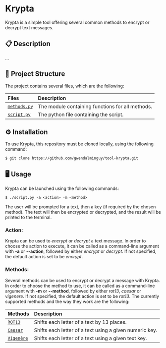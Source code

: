 # Krypta

Krypta is a simple tool offering several common methods to encrypt or decrypt text messages.

## 📋 Description

...

## 📂 Project Structure

The project contains several files, which are the following:

| Files | Description |
| :---- | :---------- |
| [`methods.py`](https://github.com/gwendalminguy/tool-krypta/blob/main/methods.py) | The module containing functions for all  methods. |
| [`script.py`](https://github.com/gwendalminguy/tool-krypta/blob/main/script.py) | The python file containing the script. |

## ⚙️ Installation

To use Krypta, this repository must be cloned locally, using the following command:

```
$ git clone https://github.com/gwendalminguy/tool-krypta.git
```

## 🖥️ Usage

Krypta can be launched using the following commands:

```
$ ./script.py -a <action> -m <method>
```

The user will be prompted for a text, then a key (if required by the chosen method). The text will then be encrypted or decrypted, and the result will be printed to the terminal.

### Action:

Krypta can be used to *encrypt* or *decrypt* a text message. In order to choose the action to execute, it can be called as a command-line argument with **-a** or **--action**, followed by either *encrypt* or *decrypt*. If not specified, the default action is set to be *encrypt*.

### Methods:

Several methods can be used to encrypt or decrypt a message with Krypta. In order to choose the method to use, it can be called as a command-line argument with **-m** or **--method**, followed by either *rot13*, *caesar* or *vigenere*. If not specified, the default action is set to be *rot13*. The currently supported methods and the way they work are the following:

| Methods | Description |
| :---- | :---------- |
| [`ROT13`](https://en.wikipedia.org/wiki/ROT13) | Shifts each letter of a text by 13 places. |
| [`Caesar`](https://en.wikipedia.org/wiki/Caesar_cipher) | Shifts each letter of a text using a given numeric key. |
| [`Vigenère`](https://en.wikipedia.org/wiki/Vigenère_cipher) | Shifts each letter of a text using a given text key. |
